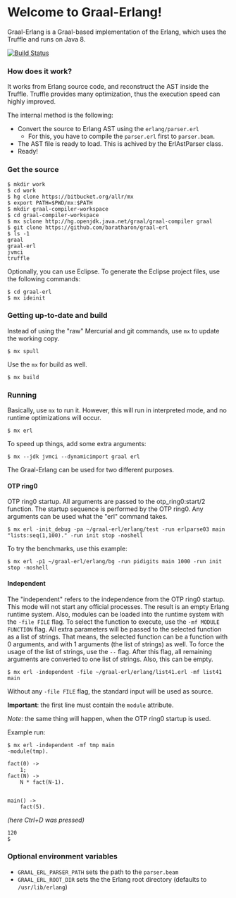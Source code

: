 # Welcome to Graal-Erlang!

Graal-Erlang is a Graal-based implementation of the Erlang,
which uses the Truffle and runs on Java 8.

[![Build Status](https://travis-ci.org/baratharon/graal-erl.svg?branch=master)](https://travis-ci.org/baratharon/graal-erl)

### How does it work?

It works from Erlang source code, and reconstruct the AST inside
the Truffle. Truffle provides many optimization, thus the execution
speed can highly improved.

The internal method is the following:

* Convert the source to Erlang AST using the `erlang/parser.erl`
   * For this, you have to compile the `parser.erl` first to `parser.beam`.
* The AST file is ready to load. This is achived by the ErlAstParser class.
* Ready!


### Get the source

````
$ mkdir work
$ cd work
$ hg clone https://bitbucket.org/allr/mx
$ export PATH=$PWD/mx:$PATH
$ mkdir graal-compiler-workspace
$ cd graal-compiler-workspace
$ mx sclone http://hg.openjdk.java.net/graal/graal-compiler graal
$ git clone https://github.com/baratharon/graal-erl
$ ls -1
graal
graal-erl
jvmci
truffle
````

Optionally, you can use Eclipse. To generate the Eclipse project
files, use the following commands:

````
$ cd graal-erl
$ mx ideinit
````

### Getting up-to-date and build

Instead of using the "raw" Mercurial and git commands, use
`mx` to update the working copy.

````
$ mx spull
````

Use the `mx` for build as well.

````
$ mx build
````

### Running

Basically, use `mx` to run it. However, this will run in interpreted
mode, and no runtime optimizations will occur.

````
$ mx erl
````

To speed up things, add some extra arguments:

````
$ mx --jdk jvmci --dynamicimport graal erl
````

The Graal-Erlang can be used for two different purposes.

#### OTP ring0

OTP ring0 startup.
All arguments are passed to the otp_ring0:start/2 function. The
startup sequence is performed by the OTP ring0. Any arguments can be
used what the "erl" command takes.

````
$ mx erl -init_debug -pa ~/graal-erl/erlang/test -run erlparse03 main "lists:seq(1,100)." -run init stop -noshell
````

To try the benchmarks, use this example:
````
$ mx erl -p1 ~/graal-erl/erlang/bg -run pidigits main 1000 -run init stop -noshell
````

#### Independent

The "independent" refers to the independence from the OTP ring0 startup.
This mode will not start any official processes. The result is an empty
Erlang runtime system. Also, modules can be loaded into the runtime system
with the `-file FILE` flag. To select the function to execute, use the
`-mf MODULE FUNCTION` flag. All extra parameters will be passed to the
selected function as a list of strings. That means, the selected function
can be a function with 0 arguments, and with 1 arguments (the list of
strings) as well. To force the usage of the list of strings, use the
`--` flag. After this flag, all remaining arguments are converted to one
list of strings. Also, this can be empty.

````
$ mx erl -independent -file ~/graal-erl/erlang/list41.erl -mf list41 main
````

Without any `-file FILE` flag, the standard input will be used as source.

**Important**: the first line must contain the `module` attribute.

*Note*: the same thing will happen, when the OTP ring0 startup is used.

Example run:

````
$ mx erl -independent -mf tmp main
-module(tmp).

fact(0) ->
    1;   
fact(N) ->
    N * fact(N-1).


main() ->
    fact(5).
````
*(here Ctrl+D was pressed)*
````
120
$
````

### Optional environment variables

* `GRAAL_ERL_PARSER_PATH` sets the path to the `parser.beam`
* `GRAAL_ERL_ROOT_DIR` sets the the Erlang root directory (defaults to `/usr/lib/erlang`)
